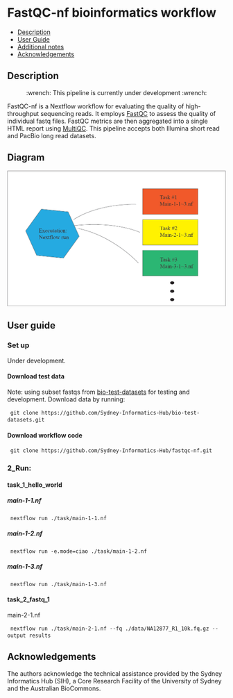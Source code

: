 # FastQC-nf bioinformatics workflow

 - [Description](#description)
 - [User Guide](#user-guide)
 - [Additional notes](#additional-notes)
 - [Acknowledgements](#acknowledgements)

## Description

<p align="center">
:wrench: This pipeline is currently under development :wrench:
</p>

FastQC-nf is a Nextflow workflow for evaluating the quality of high-throughput sequencing reads. It employs [FastQC](https://www.bioinformatics.babraham.ac.uk/projects/fastqc/) to assess the quality of individual fastq files. FastQC metrics are then aggregated into a single HTML report using [MultiQC](https://multiqc.info/). This pipeline accepts both Illumina short read and PacBio long read datasets. 

## Diagram 
![diagram](workflow1-1.bmp)

## User guide

### Set up 

Under development.

#### Download test data 

Note: using subset fastqs from [bio-test-datasets](https://github.com/Sydney-Informatics-Hub/bio-test-datasets/tree/main#bio-test-datasets) for testing and development. Download data by running: 

```
 git clone https://github.com/Sydney-Informatics-Hub/bio-test-datasets.git
```

#### Download workflow code 

```
 git clone https://github.com/Sydney-Informatics-Hub/fastqc-nf.git
```

### 2_Run:

#### task_1_hello_world

##### main-1-1.nf

```
 nextflow run ./task/main-1-1.nf
 ```
##### main-1-2.nf

```
 nextflow run -e.mode=ciao ./task/main-1-2.nf
```
##### main-1-3.nf

```
 nextflow run ./task/main-1-3.nf
```

#### task_2_fastq_1

main-2-1.nf

```
 nextflow run ./task/main-2-1.nf --fq ./data/NA12877_R1_10k.fq.gz --output results
```

## Acknowledgements
The authors acknowledge the technical assistance provided by the Sydney Informatics Hub (SIH), a Core Research Facility of the University of Sydney and the Australian BioCommons.